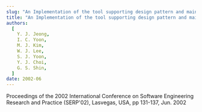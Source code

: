 ```yaml
---
slug: "An Implementation of the tool supporting design pattern and maintaining alteration of design model for EJB component design"
title: "An Implementation of the tool supporting design pattern and maintaining alteration of design model for EJB component design"
authors:
  [
    Y. J. Jeong,
    I. C. Yoon,
    M. J. Kim,
    W. J. Lee,
    S. J. Yoon,
    Y. J. Choi,
    G. S. Shin,
  ]
date: 2002-06
---
```


Proceedings of the 2002 International Conference on Software Engineering Research and Practice (SERP'02), Lasvegas, USA, pp 131-137, Jun. 2002
